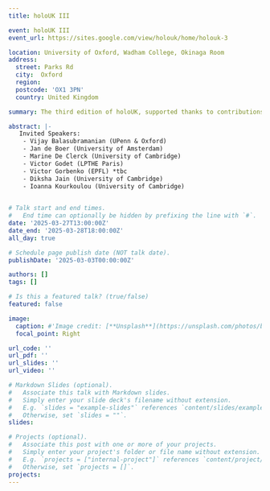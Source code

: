 ```yaml
---
title: holoUK III

event: holoUK III
event_url: https://sites.google.com/view/holouk/home/holouk-3

location: University of Oxford, Wadham College, Okinaga Room
address:
  street: Parks Rd 
  city:  Oxford
  region: 
  postcode: 'OX1 3PN'
  country: United Kingdom

summary: The third edition of holoUK, supported thanks to contributions from Wadham College and FPUk; organized in collaboration with Damian Galante, Felix Haehl, and Mark Mezei.

abstract: |-
   Invited Speakers: 
    - Vijay Balasubramanian (UPenn & Oxford)
    - Jan de Boer (University of Amsterdam)
    - Marine De Clerck (University of Cambridge)
    - Victor Godet (LPTHE Paris)
    - Victor Gorbenko (EPFL) *tbc
    - Diksha Jain (University of Cambridge)
    - Ioanna Kourkoulou (University of Cambridge)
            

# Talk start and end times.
#   End time can optionally be hidden by prefixing the line with `#`.
date: '2025-03-27T13:00:00Z'
date_end: '2025-03-28T18:00:00Z'
all_day: true

# Schedule page publish date (NOT talk date).
publishDate: '2025-03-03T00:00:00Z'

authors: []
tags: []

# Is this a featured talk? (true/false)
featured: false

image:
  caption: #'Image credit: [**Unsplash**](https://unsplash.com/photos/bzdhc5b3Bxs)'
  focal_point: Right

url_code: ''
url_pdf: ''
url_slides: ''
url_video: ''

# Markdown Slides (optional).
#   Associate this talk with Markdown slides.
#   Simply enter your slide deck's filename without extension.
#   E.g. `slides = "example-slides"` references `content/slides/example-slides.md`.
#   Otherwise, set `slides = ""`.
slides:

# Projects (optional).
#   Associate this post with one or more of your projects.
#   Simply enter your project's folder or file name without extension.
#   E.g. `projects = ["internal-project"]` references `content/project/deep-learning/index.md`.
#   Otherwise, set `projects = []`.
projects:
---
```



